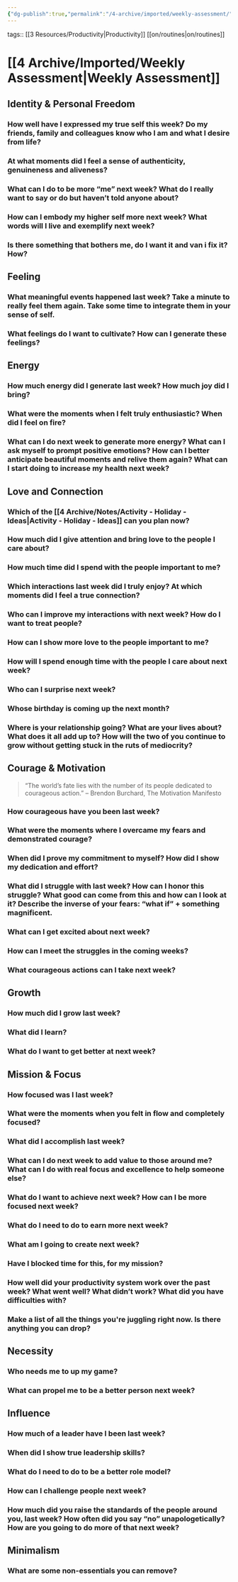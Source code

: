 ```yaml
---
{"dg-publish":true,"permalink":"/4-archive/imported/weekly-assessment/","dgPassFrontmatter":true}
---
```


tags:: [[3 Resources/Productivity\|Productivity]] [[on/routines\|on/routines]]

# [[4 Archive/Imported/Weekly Assessment\|Weekly Assessment]]

## Identity & Personal Freedom

### How well have I expressed my true self this week? Do my friends, family and colleagues know who I am and what I desire from life?


### At what moments did I feel a sense of authenticity, genuineness and aliveness?


### What can I do to be more “me” next week? What do I really want to say or do but haven’t told anyone about?


### How can I embody my higher self more next week? What words will I live and exemplify next week?

### Is there something that bothers me, do I want it and van i fix it? How?


## Feeling
### What meaningful events happened last week? Take a minute to really feel them again. Take some time to integrate them in your sense of self.


### What feelings do I want to cultivate? How can I generate these feelings?


## Energy
### How much energy did I generate last week? How much joy did I bring?


### What were the moments when I felt truly enthusiastic? When did I feel **on fire**?


### What can I do next week to generate more energy? What can I ask myself to prompt positive emotions? How can I better anticipate beautiful moments and relive them again? What can I start doing to increase my health next week?


## Love and Connection

### Which of the [[4 Archive/Notes/Activity - Holiday - Ideas\|Activity - Holiday - Ideas]] can you plan now?

### How much did I give attention and bring love to the people I care about?


### How much time did I spend with the people important to me?


### Which interactions last week did I truly enjoy? At which moments did I feel a true connection?


### Who can I improve my interactions with next week? How do I want to treat people?


### How can I show more love to the people important to me?


### How will I spend enough time with the people I care about next week?


### Who can I surprise next week?


### Whose birthday is coming up the next month?


### Where is your relationship going? What are your lives about? What does it all add up to? How will the two of you continue to grow without getting stuck in the ruts of mediocrity?


## Courage & Motivation

> “The world’s fate lies with the number of its people dedicated to courageous action.” – Brendon Burchard, The Motivation Manifesto
>


### How courageous have you been last week?


### What were the moments where I overcame my fears and demonstrated courage?


### When did I prove my commitment to myself? How did I show my dedication and effort?


### What did I struggle with last week? How can I honor this struggle? What good can come from this and how can I look at it? Describe the inverse of your fears: “what if” + something magnificent.


### What can I get excited about next week?


### How can I meet the struggles in the coming weeks?


### What courageous actions can I take next week?


## Growth


### How much did I grow last week?


### What did I learn?


### What do I want to get better at next week?


## Mission & Focus


### How focused was I last week?


### What were the moments when you felt **in flow** and completely focused?


### What did I accomplish last week?


### What can I do next week to add value to those around me? What can I do with real focus and excellence to help someone else?


### What do I want to achieve next week? How can I be more focused next week?


### What do I need to do to earn more next week?


### What am I going to create next week?


### Have I blocked time for this, for my mission?


### How well did your productivity system work over the past week? What went well? What didn’t work? What did you have difficulties with?

### Make a list of all the things you're juggling right now. Is there anything you can drop?


## Necessity


### Who needs me to up my game?


### What can propel me to be a better person next week?


## Influence


### How much of a leader have I been last week?


### When did I show true leadership skills?


### What do I need to do to be a better role model?


### How can I challenge people next week?


### How much did you raise the standards of the people around you, last week? How often did you say “no” unapologetically? How are you going to do **more** of that next week?


## Minimalism
### What are some non-essentials you can remove?

